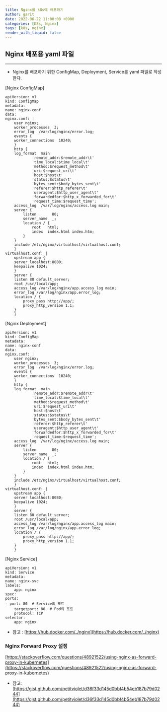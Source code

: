 ```yaml
---
title: Nginx를 k8s에 배포하기
author: garit
date: 2022-06-22 11:00:00 +0900
categories: [K8s, Nginx]
tags: [k8s, nginx]
render_with_liquid: false
---
```


## Nginx 배포용 yaml 파일
---
- Nginx를 배포하기 위한 ConfigMap, Deployment, Service를 yaml 파일로 작성한다.

[Nginx ConfigMap]

    apiVersion: v1
    kind: ConfigMap
    metadata:
    name: nginx-conf
    data:
    nginx.conf: |
        user nginx;
        worker_processes  3;
        error_log  /var/log/nginx/error.log;
        events {
        worker_connections  10240;
        }
        http {
        log_format  main
                'remote_addr:$remote_addr\t'
                'time_local:$time_local\t'
                'method:$request_method\t'
                'uri:$request_uri\t'
                'host:$host\t'
                'status:$status\t'
                'bytes_sent:$body_bytes_sent\t'
                'referer:$http_referer\t'
                'useragent:$http_user_agent\t'
                'forwardedfor:$http_x_forwarded_for\t'
                'request_time:$request_time';
        access_log	/var/log/nginx/access.log main;
        server {
            listen       80;
            server_name  _;
            location / {
                root   html;
                index  index.html index.htm;
            }
        }
        include /etc/nginx/virtualhost/virtualhost.conf;
        }
    virtualhost.conf: |
        upstream app {
        server localhost:8080;
        keepalive 1024;
        }
        server {
        listen 80 default_server;
        root /usr/local/app;
        access_log /var/log/nginx/app.access_log main;
        error_log /var/log/nginx/app.error_log;
        location / {
            proxy_pass http://app/;
            proxy_http_version 1.1;
        }
        }

[Nginx Deployment]

    apiVersion: v1
    kind: ConfigMap
    metadata:
    name: nginx-conf
    data:
    nginx.conf: |
        user nginx;
        worker_processes  3;
        error_log  /var/log/nginx/error.log;
        events {
        worker_connections  10240;
        }
        http {
        log_format  main
                'remote_addr:$remote_addr\t'
                'time_local:$time_local\t'
                'method:$request_method\t'
                'uri:$request_uri\t'
                'host:$host\t'
                'status:$status\t'
                'bytes_sent:$body_bytes_sent\t'
                'referer:$http_referer\t'
                'useragent:$http_user_agent\t'
                'forwardedfor:$http_x_forwarded_for\t'
                'request_time:$request_time';
        access_log	/var/log/nginx/access.log main;
        server {
            listen       80;
            server_name  _;
            location / {
                root   html;
                index  index.html index.htm;
            }
        }
        include /etc/nginx/virtualhost/virtualhost.conf;
        }
    virtualhost.conf: |
        upstream app {
        server localhost:8080;
        keepalive 1024;
        }
        server {
        listen 80 default_server;
        root /usr/local/app;
        access_log /var/log/nginx/app.access_log main;
        error_log /var/log/nginx/app.error_log;
        location / {
            proxy_pass http://app/;
            proxy_http_version 1.1;
        }
        }


[Nginx Service]

    apiVersion: v1
    kind: Service
    metadata:
    name: nginx-svc
    labels:
        app: nginx
    spec:
    ports:
    - port: 80  # Service의 포트
        targetport: 80  # Pod의 포트
        protocol: TCP
    selector:
        app: nginx


- 참고 : [https://hub.docker.com/_/nginx](https://hub.docker.com/_/nginx)

### Nginx Forward Proxy 설정

[https://stackoverflow.com/questions/48921522/using-nginx-as-forward-proxy-in-kubernetes](https://stackoverflow.com/questions/48921522/using-nginx-as-forward-proxy-in-kubernetes)

- 참고: [https://gist.github.com/petitviolet/d36f33d145d0bbf4b54eb187b79d0244](https://gist.github.com/petitviolet/d36f33d145d0bbf4b54eb187b79d0244)